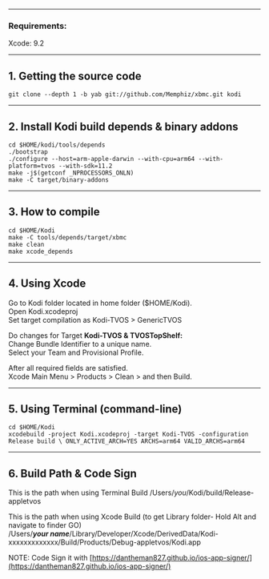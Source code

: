 -----------------------------------------------------------------------------
### Requirements: ###

Xcode: 9.2

-----------------------------------------------------------------------------
**1. Getting the source code**
-----------------------------------------------------------------------------
    
    git clone --depth 1 -b yab git://github.com/Memphiz/xbmc.git kodi

-----------------------------------------------------------------------------
**2. Install Kodi build depends & binary addons**
-----------------------------------------------------------------------------
    
    cd $HOME/kodi/tools/depends
    ./bootstrap
    ./configure --host=arm-apple-darwin --with-cpu=arm64 --with-platform=tvos --with-sdk=11.2
    make -j$(getconf _NPROCESSORS_ONLN)
    make -C target/binary-addons

-----------------------------------------------------------------------------
**3. How to compile**
-----------------------------------------------------------------------------
    
    cd $HOME/Kodi
    make -C tools/depends/target/xbmc
    make clean
    make xcode_depends

-----------------------------------------------------------------------------
**4. Using Xcode**
-----------------------------------------------------------------------------

Go to Kodi folder located in home folder ($HOME/Kodi).<br>
Open Kodi.xcodeproj
<br>
Set target compilation as Kodi-TVOS > GenericTVOS<br>

Do changes for Target <b>Kodi-TVOS & TVOSTopShelf:</b><br>
Change Bundle Identifier to a unique name.<br>
Select your Team and Provisional Profile.

After all required fields are satisfied.<br>
Xcode Main Menu > Products > Clean > and then Build.

-----------------------------------------------------------------------------
**5. Using Terminal (command-line)**
-----------------------------------------------------------------------------

    cd $HOME/Kodi
    xcodebuild -project Kodi.xcodeproj -target Kodi-TVOS -configuration Release build \ ONLY_ACTIVE_ARCH=YES ARCHS=arm64 VALID_ARCHS=arm64

-----------------------------------------------------------------------------
**6. Build Path & Code Sign**
-----------------------------------------------------------------------------
This is the path when using Terminal Build
    /Users/*you*/Kodi/build/Release-appletvos
    
This is the path when using Xcode Build (to get Library folder- Hold Alt and navigate to finder GO)<br>
    /Users/***your name***/Library/Developer/Xcode/DerivedData/Kodi-xxxxxxxxxxxxx/Build/Products/Debug-appletvos/Kodi.app

NOTE: Code Sign it with [https://dantheman827.github.io/ios-app-signer/](https://dantheman827.github.io/ios-app-signer/)
